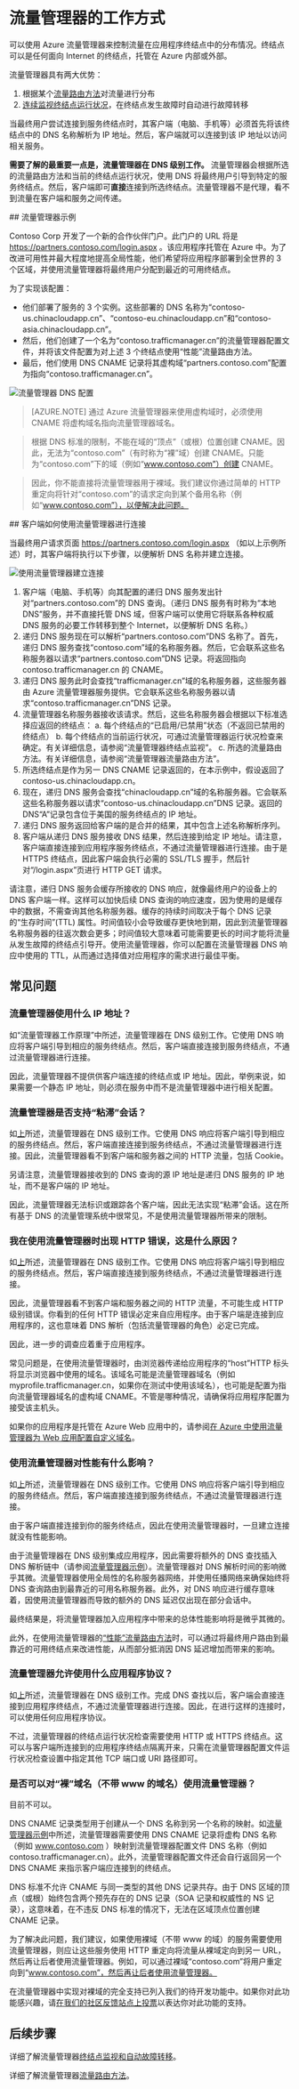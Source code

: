 <properties
   pageTitle="流量管理器工作原理 | Azure"
   description="本文将帮助你理解 Azure 流量管理器工作原理"
   services="traffic-manager"
   documentationCenter=""
   authors="jtuliani"
   manager="carmonm"
   editor="tysonn"/>

<tags
	ms.service="traffic-manager"
	ms.date="06/07/2016"
	wacn.date="07/04/2016"/>

# 流量管理器的工作方式

可以使用 Azure 流量管理器来控制流量在应用程序终结点中的分布情况。终结点可以是任何面向 Internet 的终结点，托管在 Azure 内部或外部。

流量管理器具有两大优势：

1. 根据某个[流量路由方法](/documentation/articles/traffic-manager-routing-methods/)对流量进行分布
2. [连续监视终结点运行状况](/documentation/articles/traffic-manager-monitoring/)，在终结点发生故障时自动进行故障转移

当最终用户尝试连接到服务终结点时，其客户端（电脑、手机等）必须首先将该终结点中的 DNS 名称解析为 IP 地址。然后，客户端就可以连接到该 IP 地址以访问相关服务。

**需要了解的最重要一点是，流量管理器在 DNS 级别工作。** 流量管理器会根据所选的流量路由方法和当前的终结点运行状况，使用 DNS 将最终用户引导到特定的服务终结点。然后，客户端即可**直接**连接到所选终结点。流量管理器不是代理，看不到流量在客户端和服务之间传递。

##<a name="traffic-manager-example"></a> 流量管理器示例

Contoso Corp 开发了一个新的合作伙伴门户。此门户的 URL 将是 https://partners.contoso.com/login.aspx 。该应用程序托管在 Azure 中。为了改进可用性并最大程度地提高全局性能，他们希望将应用程序部署到全世界的 3 个区域，并使用流量管理器将最终用户分配到最近的可用终结点。

为了实现该配置：

- 他们部署了服务的 3 个实例。这些部署的 DNS 名称为“contoso-us.chinacloudapp.cn”、“contoso-eu.chinacloudapp.cn”和“contoso-asia.chinacloudapp.cn”。
- 然后，他们创建了一个名为“contoso.trafficmanager.cn”的流量管理器配置文件，并将该文件配置为对上述 3 个终结点使用“性能”流量路由方法。
- 最后，他们使用 DNS CNAME 记录将其虚构域“partners.contoso.com”配置为指向“contoso.trafficmanager.cn”。

![流量管理器 DNS 配置][1]

> [AZURE.NOTE] 通过 Azure 流量管理器来使用虚构域时，必须使用 CNAME 将虚构域名指向流量管理器域名。

> 根据 DNS 标准的限制，不能在域的“顶点”（或根）位置创建 CNAME。因此，无法为“contoso.com”（有时称为“裸”域）创建 CNAME。只能为“contoso.com”下的域（例如“www.contoso.com”）创建 CNAME。

> 因此，你不能直接将流量管理器用于裸域。我们建议你通过简单的 HTTP 重定向将针对“contoso.com”的请求定向到某个备用名称（例如“www.contoso.com”），以便解决此问题。

##<a name="how-clients-connect-using-traffic-manager"></a> 客户端如何使用流量管理器进行连接

当最终用户请求页面 https://partners.contoso.com/login.aspx （如以上示例所述）时，其客户端将执行以下步骤，以便解析 DNS 名称并建立连接。

![使用流量管理器建立连接][2]

1.	客户端（电脑、手机等）向其配置的递归 DNS 服务发出针对“partners.contoso.com”的 DNS 查询。（递归 DNS 服务有时称为“本地 DNS”服务，并不直接托管 DNS 域，但客户端可以使用它将联系各种权威 DNS 服务的必要工作转移到整个 Internet，以便解析 DNS 名称。）
2.	递归 DNS 服务现在可以解析“partners.contoso.com”DNS 名称了。首先，递归 DNS 服务查找“contoso.com”域的名称服务器。然后，它会联系这些名称服务器以请求“partners.contoso.com”DNS 记录。将返回指向 contoso.trafficmanager.cn 的 CNAME。
3.	递归 DNS 服务此时会查找“trafficmanager.cn”域的名称服务器，这些服务器由 Azure 流量管理器服务提供。它会联系这些名称服务器以请求“contoso.trafficmanager.cn”DNS 记录。
4.	流量管理器名称服务器接收该请求。然后，这些名称服务器会根据以下标准选择应返回的终结点：
a.	每个终结点的“已启用/已禁用”状态（不返回已禁用的终结点）
b.	每个终结点的当前运行状况，可通过流量管理器运行状况检查来确定。有关详细信息，请参阅“流量管理器终结点监视”。
c.	所选的流量路由方法。有关详细信息，请参阅“流量管理器流量路由方法”。
5.	所选终结点是作为另一 DNS CNAME 记录返回的，在本示例中，假设返回了 contoso-us.chinacloudapp.cn。
6.	现在，递归 DNS 服务会查找“chinacloudapp.cn”域的名称服务器。它会联系这些名称服务器以请求“contoso-us.chinacloudapp.cn”DNS 记录。返回的 DNS“A”记录包含位于美国的服务终结点的 IP 地址。
7.	递归 DNS 服务返回给客户端的是合并的结果，其中包含上述名称解析序列。
8.	客户端从递归 DNS 服务接收 DNS 结果，然后连接到给定 IP 地址。请注意，客户端直接连接到应用程序服务终结点，不通过流量管理器进行连接。由于是 HTTPS 终结点，因此客户端会执行必需的 SSL/TLS 握手，然后针对“/login.aspx”页进行 HTTP GET 请求。

请注意，递归 DNS 服务会缓存所接收的 DNS 响应，就像最终用户的设备上的 DNS 客户端一样。这样可以加快后续 DNS 查询的响应速度，因为使用的是缓存中的数据，不需查询其他名称服务器。缓存的持续时间取决于每个 DNS 记录的“生存时间”(TTL) 属性。时间值较小会导致缓存更快地到期，因此到流量管理器名称服务器的往返次数会更多；时间值较大意味着可能需要更长的时间才能将流量从发生故障的终结点引导开。使用流量管理器，你可以配置在流量管理器 DNS 响应中使用的 TTL，从而通过选择值对应用程序的需求进行最佳平衡。

## 常见问题

### 流量管理器使用什么 IP 地址？

如“流量管理器工作原理”中所述，流量管理器在 DNS 级别工作。它使用 DNS 响应将客户端引导到相应的服务终结点。然后，客户端直接连接到服务终结点，不通过流量管理器进行连接。

因此，流量管理器不提供供客户端连接的终结点或 IP 地址。因此，举例来说，如果需要一个静态 IP 地址，则必须在服务中而不是流量管理器中进行相关配置。

### 流量管理器是否支持“粘滞”会话？

如[上](#how-clients-connect-using-traffic-manager)所述，流量管理器在 DNS 级别工作。它使用 DNS 响应将客户端引导到相应的服务终结点。然后，客户端直接连接到服务终结点，不通过流量管理器进行连接。因此，流量管理器看不到客户端和服务器之间的 HTTP 流量，包括 Cookie。

另请注意，流量管理器接收到的 DNS 查询的源 IP 地址是递归 DNS 服务的 IP 地址，而不是客户端的 IP 地址。

因此，流量管理器无法标识或跟踪各个客户端，因此无法实现“粘滞”会话。这在所有基于 DNS 的流量管理系统中很常见，不是使用流量管理器所带来的限制。

### 我在使用流量管理器时出现 HTTP 错误，这是什么原因？

如[上](#how-clients-connect-using-traffic-manager)所述，流量管理器在 DNS 级别工作。它使用 DNS 响应将客户端引导到相应的服务终结点。然后，客户端直接连接到服务终结点，不通过流量管理器进行连接。

因此，流量管理器看不到客户端和服务器之间的 HTTP 流量，不可能生成 HTTP 级别错误。你看到的任何 HTTP 错误必定来自应用程序。由于客户端是连接到应用程序的，这也意味着 DNS 解析（包括流量管理器的角色）必定已完成。

因此，进一步的调查应着重于应用程序。

常见问题是，在使用流量管理器时，由浏览器传递给应用程序的“host”HTTP 标头将显示浏览器中使用的域名。该域名可能是流量管理器域名（例如 myprofile.trafficmanager.cn，如果你在测试中使用该域名），也可能是配置为指向流量管理器域名的虚构域 CNAME。不管是哪种情况，请确保将应用程序配置为接受该主机头。

如果你的应用程序是托管在 Azure Web 应用中的，请参阅[在 Azure 中使用流量管理器为 Web 应用配置自定义域名](/documentation/articles/web-sites-traffic-manager-custom-domain-name/)。

### 使用流量管理器对性能有什么影响？

如[上](#how-clients-connect-using-traffic-manager)所述，流量管理器在 DNS 级别工作。它使用 DNS 响应将客户端引导到相应的服务终结点。然后，客户端直接连接到服务终结点，不通过流量管理器进行连接。

由于客户端直接连接到你的服务终结点，因此在使用流量管理器时，一旦建立连接就没有性能影响。

由于流量管理器在 DNS 级别集成应用程序，因此需要将额外的 DNS 查找插入 DNS 解析链中（请参阅[流量管理器示例](#traffic-manager-example)）。流量管理器对 DNS 解析时间的影响微乎其微。流量管理器使用全局性的名称服务器网络，并使用任播网络来确保始终将 DNS 查询路由到最靠近的可用名称服务器。此外，对 DNS 响应进行缓存意味着，因使用流量管理器而导致的额外的 DNS 延迟仅出现在部分会话中。

最终结果是，将流量管理器加入应用程序中带来的总体性能影响将是微乎其微的。

此外，在使用流量管理器的[“性能”流量路由方法](/documentation/articles/traffic-manager-routing-methods/#performance-traffic-routing-method)时，可以通过将最终用户路由到最靠近的可用终结点来改进性能，从而部分抵消因 DNS 延迟增加而带来的影响。

### 流量管理器允许使用什么应用程序协议？
如[上](#how-clients-connect-using-traffic-manager)所述，流量管理器在 DNS 级别工作。完成 DNS 查找以后，客户端会直接连接到应用程序终结点，不通过流量管理器进行连接。因此，在进行这样的连接时，可以使用任何应用程序协议。

不过，流量管理器的终结点运行状况检查需要使用 HTTP 或 HTTPS 终结点。这可以与客户端所连接到的应用程序终结点隔离开来，只需在流量管理器配置文件运行状况检查设置中指定其他 TCP 端口或 URI 路径即可。

### 是否可以对“裸”域名（不带 www 的域名）使用流量管理器？

目前不可以。

DNS CNAME 记录类型用于创建从一个 DNS 名称到另一个名称的映射。如[流量管理器示例](#traffic-manager-example)中所述，流量管理器需要使用 DNS CNAME 记录将虚构 DNS 名称（例如 www.contoso.com ）映射到流量管理器配置文件 DNS 名称（例如 contoso.trafficmanager.cn）。此外，流量管理器配置文件还会自行返回另一个 DNS CNAME 来指示客户端应连接到的终结点。

DNS 标准不允许 CNAME 与同一类型的其他 DNS 记录共存。由于 DNS 区域的顶点（或根）始终包含两个预先存在的 DNS 记录（SOA 记录和权威性的 NS 记录），这意味着，在不违反 DNS 标准的情况下，无法在区域顶点位置创建 CNAME 记录。

为了解决此问题，我们建议，如果使用裸域（不带 www 的域）的服务需要使用流量管理器，则应让这些服务使用 HTTP 重定向将流量从裸域定向到另一 URL，然后再让后者使用流量管理器。例如，可以通过裸域“contoso.com”将用户重定向到“www.contoso.com”，然后再让后者使用流量管理器。

在流量管理器中实现对裸域的完全支持已列入我们的待开发功能中。如果你对此功能感兴趣，请[在我们的社区反馈站点上投票](https://feedback.azure.com/forums/217313-networking/suggestions/5485350-support-apex-naked-domains-more-seamlessly)以表达你对此功能的支持。

## 后续步骤

详细了解流量管理器[终结点监视和自动故障转移](/documentation/articles/traffic-manager-monitoring/)。

详细了解流量管理器[流量路由方法](/documentation/articles/traffic-manager-routing-methods/)。

<!--Image references-->
[1]: ./media/traffic-manager-how-traffic-manager-works/dns-configuration.png
[2]: ./media/traffic-manager-how-traffic-manager-works/flow.png


<!---HONumber=Mooncake_0627_2016-->